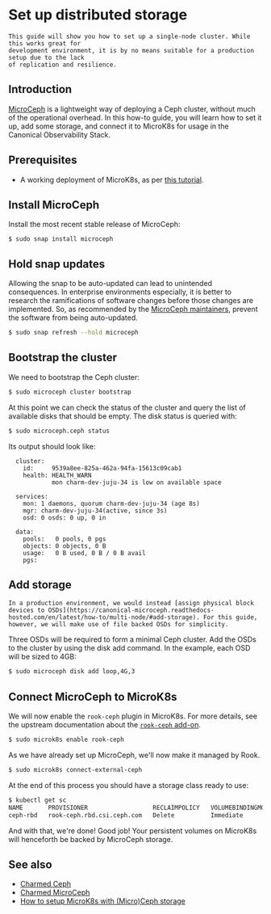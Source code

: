 # Set up distributed storage

```{warning}
This guide will show you how to set up a single-node cluster. While this works great for
development environment, it is by no means suitable for a production setup due to the lack
of replication and resilience.
```

## Introduction

[MicroCeph](https://canonical-microceph.readthedocs-hosted.com/) is a lightweight way of deploying a Ceph cluster, without much of the operational overhead. In this how-to guide, you will learn how to set it up, add some storage, and connect it to MicroK8s for usage in the Canonical Observability Stack.

## Prerequisites

* A working deployment of MicroK8s, as per [this tutorial](/tutorial/installation/getting-started-with-cos-lite).

## Install MicroCeph

Install the most recent stable release of MicroCeph:

```
$ sudo snap install microceph
```

## Hold snap updates

Allowing the snap to be auto-updated can lead to unintended consequences. In enterprise environments especially, it is better to research the ramifications of software changes before those changes are implemented. So, as recommended by the [MicroCeph maintainers](https://canonical-microceph.readthedocs-hosted.com/en/latest/how-to/single-node), prevent the software from being auto-updated.

```bash
$ sudo snap refresh --hold microceph
```

## Bootstrap the cluster

We need to bootstrap the Ceph cluster:

```bash
$ sudo microceph cluster bootstrap
```


At this point we can check the status of the cluster and query the list of available disks that should be empty. The disk status is queried with:

```bash
$ sudo microceph.ceph status
```

Its output should look like:
```
  cluster:
    id:     9539a8ee-825a-462a-94fa-15613c09cab1
    health: HEALTH_WARN
            mon charm-dev-juju-34 is low on available space

  services:
    mon: 1 daemons, quorum charm-dev-juju-34 (age 8s)
    mgr: charm-dev-juju-34(active, since 3s)
    osd: 0 osds: 0 up, 0 in

  data:
    pools:   0 pools, 0 pgs
    objects: 0 objects, 0 B
    usage:   0 B used, 0 B / 0 B avail
    pgs:
```


## Add storage

```{note}
In a production environment, we would instead [assign physical block devices to OSDs](https://canonical-microceph.readthedocs-hosted.com/en/latest/how-to/multi-node/#add-storage). For this guide, however, we will make use of file backed OSDs for simplicity.
```

Three OSDs will be required to form a minimal Ceph cluster. Add the OSDs to the cluster by using the disk add command. In the example, each OSD will be sized to 4GB:

```bash
$ sudo microceph disk add loop,4G,3
```

## Connect MicroCeph to MicroK8s

We will now enable the `rook-ceph` plugin in MicroK8s. For more details, see the upstream documentation about the [`rook-ceph` add-on](https://microk8s.io/docs/addon-rook-ceph).


```bash
$ sudo microk8s enable rook-ceph
```

As we have already set up MicroCeph, we'll now make it managed by Rook.

```bash
$ sudo microk8s connect-external-ceph
```

At the end of this process you should have a storage class ready to use:

```bash
$ kubectl get sc
NAME       PROVISIONER                  RECLAIMPOLICY   VOLUMEBINDINGMODE   ALLOWVOLUMEEXPANSION   AGE
ceph-rbd   rook-ceph.rbd.csi.ceph.com   Delete          Immediate           true                   1s
```

And with that, we're done! Good job! Your persistent volumes on MicroK8s will henceforth be backed by
MicroCeph storage.

## See also
- [Charmed Ceph](https://ubuntu.com/ceph/docs)
- [Charmed MicroCeph](https://charmhub.io/microceph)
- [How to setup MicroK8s with (Micro)Ceph storage](https://microk8s.io/docs/how-to-ceph)